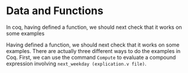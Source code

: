 # Data and Functions

In coq, having defined a function, we should next check that it works on some examples

Having defined a function, we should next check that it works on some examples. There are actually three different ways to do the examples in Coq. First, we can use the command `Compute` to evaluate a compound expression involving `next_weekday (explication.v file)`.